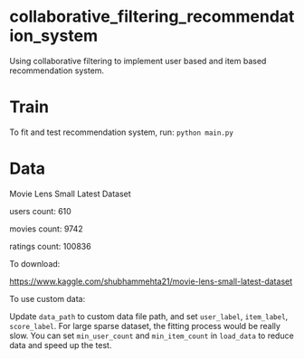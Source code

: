# collaborative_filtering_recommendation_system
Using collaborative filtering to implement user based and item based recommendation system.


# Train
To fit and test recommendation system, run:
 `python main.py`
 
 
# Data
Movie Lens Small Latest Dataset

users count: 610

movies count: 9742 

ratings count: 100836 


To download:

https://www.kaggle.com/shubhammehta21/movie-lens-small-latest-dataset


To use custom data:

Update `data_path` to custom data file path, and set `user_label`, `item_label`, `score_label`. For large sparse dataset, the fitting process would be really slow. You can set `min_user_count` and `min_item_count` in `load_data` to reduce data and speed up the test.

